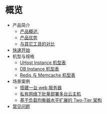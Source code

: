 # 概览

* 产品简介
    * [产品概述.](/terraform/introduction/concept)
    * [产品优势](/terraform/introduction/advantages)
    * [与其它工具的对比](/terraform/introduction/comparison)
* [快速开始](/terraform/quickstart) 
* 机型与规格
    * [UHost Instance 机型表](/terraform/specification/instance)
    * [DB Instance 机型表](/terraform/specification/db_instance)
    * [Redis 与 Memcache 机型表](/terraform/specification/umem_instance)
* 场景案例
    * [搭建一台 web 服务器](/terraform/solutions/1)
    * [私有网络下批量部署多台云主机](/terraform/solutions/2)
    * [基于负载均衡器水平扩展的 Two-Tier 架构](/terraform/solutions/3)
* [常见问题](/terraform/faq)
    
